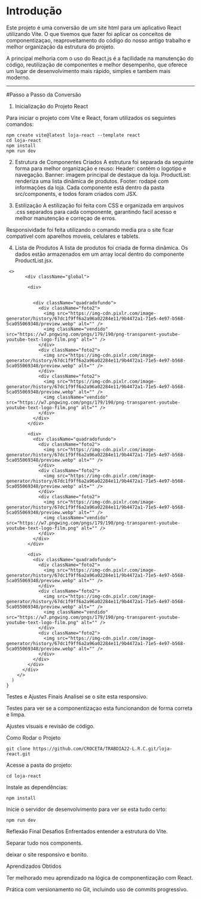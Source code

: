 
# Introdução

Este projeto é uma conversão de um site html para um aplicativo React utilizando Vite. O que tivemos que fazer foi aplicar os conceitos de componentizaçao, reaproveitamento do código do nosso antigo trabalho e melhor organização da estrutura do projeto.

A principal melhoria com o uso do React.js é a facilidade na manutenção do código, reutilização de componentes e melhor desempenho, que oferece um lugar de desenvolvimento mais rápido, simples e tambem mais moderno.

---

#Passo a Passo da Conversão

 1. Inicialização do Projeto React

Para iniciar o projeto com Vite e React, foram utilizados os seguintes comandos:

```
npm create vite@latest loja-react --template react
cd loja-react
npm install
npm run dev
```
2. Estrutura de Componentes Criados
A estrutura foi separada da seguinte forma para melhor organização e reuso:
Header: contém o logotipo e navegação.
Banner: imagem principal de destaque da loja.
ProductList: renderiza uma lista dinâmica de produtos.
Footer: rodapé com informações da loja.
Cada componente está dentro da pasta src/components, e todos foram criados com JSX.

3. Estilização
A estilização foi feita com CSS e organizada em arquivos .css separados para cada componente, garantindo facil acesso e melhor manutenção e correçao de erros.

Responsividade foi feita utilizando o comando media pra o site ficar compativel com aparelhos moveis, celulares e tablets.

4. Lista de Produtos
A lista de produtos foi criada de forma dinâmica. Os dados estão armazenados em um array local dentro do componente ProductList.jsx.

```
 <>
       <div className="global">
        
        <div>
          
          
          <div className="quadradofundo">
            <div className="foto2">
              <img src="https://img-cdn.pixlr.com/image-generator/history/67dc1f9ff6a2a96a02284e11/9b4472a1-71e5-4e97-b568-5ca055069348/preview.webp" alt="" />
              <img className="vendido" src="https://w7.pngwing.com/pngs/179/190/png-transparent-youtube-youtube-text-logo-film.png" alt="" />
            </div>
            <div className="foto2">
              <img src="https://img-cdn.pixlr.com/image-generator/history/67dc1f9ff6a2a96a02284e11/9b4472a1-71e5-4e97-b568-5ca055069348/preview.webp" alt="" />
            </div>
            <div className="foto2">
              <img src="https://img-cdn.pixlr.com/image-generator/history/67dc1f9ff6a2a96a02284e11/9b4472a1-71e5-4e97-b568-5ca055069348/preview.webp" alt="" />
              <img className="vendido" src="https://w7.pngwing.com/pngs/179/190/png-transparent-youtube-youtube-text-logo-film.png" alt="" />
            </div>
          </div>
        </div>

        <div>
          <div className="quadradofundo">
            <div className="foto2">
              <img src="https://img-cdn.pixlr.com/image-generator/history/67dc1f9ff6a2a96a02284e11/9b4472a1-71e5-4e97-b568-5ca055069348/preview.webp" alt="" />
            </div>
            <div className="foto2">
              <img src="https://img-cdn.pixlr.com/image-generator/history/67dc1f9ff6a2a96a02284e11/9b4472a1-71e5-4e97-b568-5ca055069348/preview.webp" alt="" />
            </div>
            <div className="foto2">
              <img src="https://img-cdn.pixlr.com/image-generator/history/67dc1f9ff6a2a96a02284e11/9b4472a1-71e5-4e97-b568-5ca055069348/preview.webp" alt="" />
              <img className="vendido" src="https://w7.pngwing.com/pngs/179/190/png-transparent-youtube-youtube-text-logo-film.png" alt="" />
            </div>
          </div>
        </div>

        <div>
          <div className="quadradofundo">
            <div className="foto2">
              <img src="https://img-cdn.pixlr.com/image-generator/history/67dc1f9ff6a2a96a02284e11/9b4472a1-71e5-4e97-b568-5ca055069348/preview.webp" alt="" />
            </div>
            <div className="foto2">
              <img src="https://img-cdn.pixlr.com/image-generator/history/67dc1f9ff6a2a96a02284e11/9b4472a1-71e5-4e97-b568-5ca055069348/preview.webp" alt="" />
              <img className="vendido" src="https://w7.pngwing.com/pngs/179/190/png-transparent-youtube-youtube-text-logo-film.png" alt="" />
            </div>
            <div className="foto2">
              <img src="https://img-cdn.pixlr.com/image-generator/history/67dc1f9ff6a2a96a02284e11/9b4472a1-71e5-4e97-b568-5ca055069348/preview.webp" alt="" />
            </div>
          </div>
        </div>
      </div>
    </>
  )
}
```
 Testes e Ajustes Finais
Analisei se o site esta responsivo.

Testes para ver se a componentizaçao esta funcionandon de forma correta e limpa.

Ajustes visuais e revisão de código.


Como Rodar o Projeto
```
git clone https://github.com/CROCETA/TRABDIA22-L.R.C.git/loja-react.git
```
Acesse a pasta do projeto:
```
cd loja-react
```
Instale as dependências:
```
npm install
```
Inicie o servidor de desenvolvimento para ver se esta tudo certo:
```
npm run dev
```

Reflexão Final
Desafios Enfrentados
entender a estrutura do Vite.

Separar tudo nos components.

deixar o site responsivo e bonito.

Aprendizados Obtidos

Ter melhorado meu aprendizado na lógica de componentização com React.

Prática com versionamento no Git, incluindo uso de commits progressivo.


